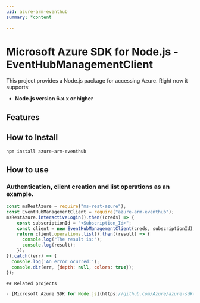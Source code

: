 ```yaml
---
uid: azure-arm-eventhub
summary: *content

---
```

# Microsoft Azure SDK for Node.js - EventHubManagementClient
This project provides a Node.js package for accessing Azure. Right now it supports:
- **Node.js version 6.x.x or higher**

## Features


## How to Install

```bash
npm install azure-arm-eventhub
```

## How to use

### Authentication, client creation and list operations as an example.

```javascript
const msRestAzure = require("ms-rest-azure");
const EventHubManagementClient = require("azure-arm-eventhub");
msRestAzure.interactiveLogin().then((creds) => {
    const subscriptionId = "<Subscription_Id>";
    const client = new EventHubManagementClient(creds, subscriptionId);
    return client.operations.list().then((result) => {
      console.log("The result is:");
      console.log(result);
    });
}).catch((err) => {
  console.log('An error ocurred:');
  console.dir(err, {depth: null, colors: true});
});

## Related projects

- [Microsoft Azure SDK for Node.js](https://github.com/Azure/azure-sdk-for-node)
